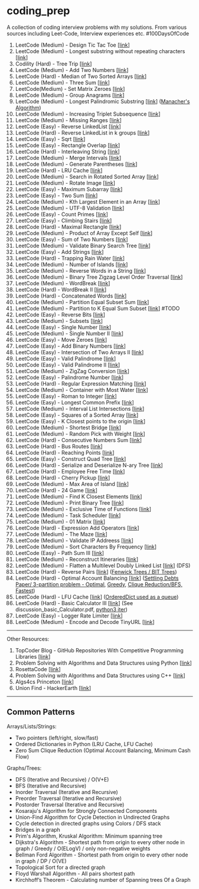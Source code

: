 # coding_prep
A collection of coding interview problems with my solutions. From various sources including Leet-Code, Interview experiences etc.
#100DaysOfCode

1. LeetCode (Medium) - Design Tic Tac Toe [[link](https://leetcode.com/problems/design-tic-tac-toe/)]
2. LeetCode (Medium) - Longest substring without repeating characters [[link](https://leetcode.com/problems/longest-substring-without-repeating-characters/)]
3. Codility (Hard) - Tree Trip [[link](https://app.codility.com/programmers/task/tree_trip/)]
4. LeetCode (Medium) - Add Two Numbers [[link](https://leetcode.com/problems/add-two-numbers/)]
5. LeetCode (Hard) - Median of Two Sorted Arrays [[link](https://leetcode.com/problems/median-of-two-sorted-arrays/)]
6. LeetCode (Medium) - Three Sum [[link](https://leetcode.com/problems/3sum)]   
7. LeetCode(Medium) - Set Matrix Zeroes [[link](https://leetcode.com/problems/set-matrix-zeroes/)]
8. LeetCode (Medium) - Group Anagrams [[link](https://leetcode.com/problems/group-anagrams/)]
9. LeetCode (Medium) - Longest Palindromic Substring [[link](https://leetcode.com/problems/longest-palindromic-substring/)] ([Manacher's Algorithm](https://www.geeksforgeeks.org/manachers-algorithm-linear-time-longest-palindromic-substring-part-1/))
10. LeetCode (Medium) - Increasing Triplet Subsequence [[link](https://leetcode.com/problems/increasing-triplet-subsequence/)]
11. LeetCode (Medium) - Missing Ranges [[link](https://leetcode.com/problems/missing-ranges/)]
12. LeetCode (Easy) - Reverse LinkedList [[link](https://leetcode.com/problems/reverse-linked-list/)]
13. LeetCode (Hard) - Reverse LinkedList in k groups [[link](https://leetcode.com/problems/reverse-nodes-in-k-group/submissions/)]
14. LeetCode (Easy) - Sqrt [[link](https://leetcode.com/problems/sqrtx/)]
15. LeetCode (Easy) - Rectangle Overlap [[link](https://leetcode.com/problems/rectangle-overlap/)]
16. LeetCode (Hard) - Interleaving String [[link](https://leetcode.com/problems/interleaving-string/)]
17. LeetCode (Medium) - Merge Intervals [[link](https://leetcode.com/problems/merge-intervals/)]
18. LeetCode (Medium) - Generate Parentheses [[link](https://leetcode.com/problems/generate-parentheses/)]
19. LeetCode (Hard) - LRU Cache [[link](https://leetcode.com/problems/lru-cache/)]
20. LeetCode (Medium) - Search in Rotated Sorted Array [[link](https://leetcode.com/problems/search-in-rotated-sorted-array/)]
21. LeetCode (Medium) - Rotate Image [[link](https://leetcode.com/problems/rotate-image/)]
22. LeetCode (Easy) - Maximum Subarray [[link](https://leetcode.com/problems/maximum-subarray/)]
23. LeetCode (Easy) - Two Sum [[link](https://leetcode.com/problems/two-sum/)]
24. LeetCode (Medium) - Kth Largest Element in an Array [[link](https://leetcode.com/problems/kth-largest-element-in-an-array/)]
25. LeetCode (Medium) - UTF-8 Validation [[link](https://leetcode.com/problems/utf-8-validation/)]
26. LeetCode (Easy) - Count Primes [[link](https://leetcode.com/problems/count-primes/)]
27. LeetCode (Easy) - Climbing Stairs [[link](https://leetcode.com/problems/climbing-stairs/)]
28. LeetCode (Hard) - Maximal Rectangle [[link](https://leetcode.com/problems/maximal-rectangle/)]
29. LeetCode (Medium) - Product of Array Except Self [[link](https://leetcode.com/problems/product-of-array-except-self/)]
30. LeetCode (Easy) - Sum of Two Numbers [[link](https://leetcode.com/problems/sum-of-two-integers/)]
31. LeetCode (Medium) - Validate Binary Search Tree [[link](https://leetcode.com/problems/validate-binary-search-tree/)]
32. LeetCode (Easy) - Add Strings [[link](https://leetcode.com/problems/add-strings/)]
33. LeetCode (Hard) - Trapping Rain Water [[link](https://leetcode.com/problems/trapping-rain-water/)]
34. LeetCode (Medium) - Number of Islands [[link](https://leetcode.com/problems/number-of-islands/)]
35. LeetCode (Medium) - Reverse Words in a String [[link](https://leetcode.com/problems/reverse-words-in-a-string/)]
36. LeetCode (Medium) - Binary Tree Zigzag Level Order Traversal [[link](https://leetcode.com/problems/binary-tree-zigzag-level-order-traversal/)]
37. LeetCode (Medium) - WordBreak [[link](https://leetcode.com/problems/word-break/)]
38. LeetCode (Hard) - WordBreak II [[link](https://leetcode.com/problems/word-break-ii/)]
39. LeetCode (Hard) - Concatenated Words [[link](https://leetcode.com/problems/concatenated-words/)]
40. LeetCode (Medium) - Partition Equal Subset Sum [[link](https://leetcode.com/problems/partition-equal-subset-sum/)]
41. LeetCode (Medium) - Partition to K Equal Sum Subset [[link](https://leetcode.com/problems/partition-to-k-equal-sum-subsets/)] #TODO
42. LeetCode (Easy) - Reverse Bits [[link](https://leetcode.com/problems/reverse-bits/)]
43. LeetCode (Medium) - Subsets [[link](https://leetcode.com/problems/subsets/)]
44. LeetCode (Easy) - Single Number [[link](https://leetcode.com/problems/single-number/)]
45. LeetCode (Medium) - Single Number II [[link](https://leetcode.com/problems/single-number-ii/)]
46. LeetCode (Easy) - Move Zeroes [[link](https://leetcode.com/problems/move-zeroes/)]
47. LeetCode (Easy) - Add Binary Numbers [[link](https://leetcode.com/problems/add-binary/)]
48. LeetCode (Easy) - Intersection of Two Arrays II [[link](https://leetcode.com/problems/intersection-of-two-arrays-ii/)]
49. LeetCode (Easy) - Valid Palindrome [[link](https://leetcode.com/problems/valid-palindrome/)]
50. LeetCode (Easy) - Valid Palindrome II [[link](https://leetcode.com/problems/valid-palindrome-ii/)]
51. LeetCode (Medium) - ZigZag Conversion [[link](https://leetcode.com/problems/zigzag-conversion/)]
52. LeetCode (Easy) - Palindrome Number [[link](https://leetcode.com/problems/palindrome-number/)]
53. LeetCode (Hard) - Regular Expression Matching [[link](https://leetcode.com/problems/regular-expression-matching/)]
54. LeetCode (Medium) - Container with Most Water [[link](https://leetcode.com/problems/container-with-most-water/)]
55. LeetCode (Easy) - Roman to Integer [[link](https://leetcode.com/problems/roman-to-integer/)]
56. LeetCode (Easy) - Longest Common Prefix [[link](https://leetcode.com/problems/longest-common-prefix/)] 
57. LeetCode (Medium) - Interval List Intersections [[link](https://leetcode.com/problems/interval-list-intersections/)]
58. LeetCode (Easy) - Squares of a Sorted Array [[link](https://leetcode.com/problems/squares-of-a-sorted-array/)]
59. LeetCode (Easy) - K Closest points to the origin [[link](https://leetcode.com/problems/k-closest-points-to-origin/)]
60. LeetCode (Medium) - Shortest Bridge [[link](https://leetcode.com/problems/shortest-bridge/)]
61. LeetCode (Medium) - Random Pick with Weight [[link](https://leetcode.com/problems/random-pick-with-weight/)]
62. LeetCode (Hard) - Consecutive Numbers Sum [[link](https://leetcode.com/problems/consecutive-numbers-sum/)]
63. LeetCode (Hard) - Bus Routes [[link](https://leetcode.com/problems/bus-routes/)]
64. LeetCode (Hard) - Reaching Points [[link](https://leetcode.com/problems/reaching-points/)]
65. LeetCode (Easy) - Construct Quad Tree [[link](https://leetcode.com/problems/construct-quad-tree/)]
66. LeetCode (Hard) - Serialize and Deserialize N-ary Tree [[link](https://leetcode.com/problems/serialize-and-deserialize-n-ary-tree/)]
67. LeetCode (Hard) - Employee Free Time [[link](https://leetcode.com/problems/employee-free-time/)]
68. LeetCode (Hard) - Cherry Pickup [[link](https://leetcode.com/problems/cherry-pickup/)]
69. LeetCode (Medium) - Max Area of Island [[link](https://leetcode.com/problems/max-area-of-island/)]
70. LeetCode (Hard) - 24 Game [[link](https://leetcode.com/problems/24-game/)]
71. LeetCode (Medium) - Find K Closest Elements [[link](https://leetcode.com/problems/find-k-closest-elements/)]
72. LeetCode (Medium) - Print Binary Tree [[link](https://leetcode.com/problems/print-binary-tree)]
73. LeetCode (Medium) - Exclusive Time of Functions [[link](https://leetcode.com/problems/exclusive-time-of-functions/)]
74. LeetCode (Medium) - Task Scheduler [[link](https://leetcode.com/problems/task-scheduler/)]
75. LeetCode (Medium) - 01 Matrix [[link](https://leetcode.com/problems/01-matrix/)]
76. LeetCode (Hard) - Expression Add Operators [[link](https://leetcode.com/problems/expression-add-operators/)]
77. LeetCode (Medium) - The Maze [[link](https://leetcode.com/problems/the-maze/)]
78. LeetCode (Medium) - Validate IP Addreess [[link](https://leetcode.com/problems/validate-ip-address/)]
79. LeetCode (Medium) - Sort Characters By Frequency [[link](https://leetcode.com/problems/sort-characters-by-frequency/)]
80. LeetCode (Easy) - Path Sum III [[link](https://leetcode.com/problems/path-sum-iii/)]
81. LeetCode (Medium) - Reconstruct Itineraries [[link](https://leetcode.com/problems/reconstruct-itinerary/)]
82. LeetCode (Medium) - Flatten a Multilevel Doubly Linked List [[link](https://leetcode.com/problems/flatten-a-multilevel-doubly-linked-list/)] (DFS)
83. LeetCode (Hard) - Reverse Pairs [[link](https://leetcode.com/problems/reverse-pairs/)] ([Fenwick Trees / BIT Trees](https://www.geeksforgeeks.org/binary-indexed-tree-or-fenwick-tree-2/))
84. LeetCode (Hard) - Optimal Account Balancing [[link](https://leetcode.com/problems/optimal-account-balancing/)] ([Settling Debts Paper/ 3-partition problem - Optimal](http://www.mathmeth.com/tom/files/settling-debts.pdf), [Greedy](https://www.geeksforgeeks.org/minimize-cash-flow-among-given-set-friends-borrowed-money/), [Clique Reduction/BFS, Fastest](https://cs.stackexchange.com/questions/46968/self-reducibility-of-clique))
85. LeetCode (Hard) - LFU Cache [[link](https://leetcode.com/problems/lfu-cache/)] ([OrderedDict used as a queue](https://docs.python.org/3/library/collections.html#collections.OrderedDict))
86. LeetCode (Hard) - Basic Calculator III [[link](https://leetcode.com/problems/basic-calculator-iii/)] (See discussion_basic_Calculator.pdf, [python3 iter](https://docs.python.org/3/library/functions.html#iter))
87. LeetCode (Easy) - Logger Rate Limiter [[link](https://leetcode.com/problems/logger-rate-limiter/)]
88. LeetCode (Medium) - Encode and Decode TinyURL [[link](https://leetcode.com/problems/encode-and-decode-tinyurl/)]

---

Other Resources:

1. TopCoder Blog - GitHub Repositories With Competitive Programming Libraries [[link](https://www.topcoder.com/blog/github-repositories-with-competitive-programming-libraries/)]
2. Problem Solving with Algorithms and Data Structures using Python [[link](http://interactivepython.org/runestone/static/pythonds/index.html)]
3. RosettaCode [[link](https://rosettacode.org/wiki/Category:Programming_Tasks)]
4. Problem Solving with Algorithms and Data Structures using C++ [[link](https://runestone.academy/runestone/static/cppds/index.html)]
5. Algs4cs Princeton [[link](https://algs4.cs.princeton.edu/lectures/)]
6. Union Find - HackerEarth [[link](https://www.hackerearth.com/practice/notes/disjoint-set-union-union-find/)]

---

## Common Patterns

Arrays/Lists/Strings:

- Two pointers (left/right, slow/fast)  
- Ordered Dictionaries in Python (LRU Cache, LFU Cache)
- Zero Sum Clique Reduction (Optimal Account Balancing, Minimum Cash Flow)

Graphs/Trees:

- DFS (Iterative and Recursive) / O(V+E)
- BFS (Iterative and Recursive)
- Inorder Traversal (Iterative and Recursive)
- Preorder Traversal (Iterative and Recursive)
- Postorder Traversal (Iterative and Recursive)
- Kosaraju's Algorithm for Strongly Connected Components
- Union-Find Algorithm for Cycle Detection in Undirected Graphs
- Cycle detection in directed graphs using Colors / DFS stack
- Bridges in a graph
- Prim's Algorithm, Kruskal Algorithm: Minimum spanning tree
- Dijkstra's Algorithm - Shortest path from origin to every other node in graph / Greedy / O(ELogV) / only non-negative weights
- Bellman Ford Algorithm - Shortest path from origin to every other node in graph / DP / O(VE)
- Topological Sort for a directed graph
- Floyd Warshall Algorithm - All pairs shortest path
- Kirchhoff’s Theorem - Calculating number of Spanning trees Of a Graph